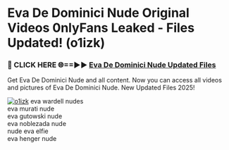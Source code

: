 # Eva De Dominici Nude Original Videos 0nlyFans Leaked - Files Updated! (o1izk)

<h3>🔴 CLICK HERE 🌐==►► <a href="https://tinyurl.com/yc6ubb5a" rel="nofollow">Eva De Dominici Nude Updated Files</a></h3>

Get Eva De Dominici Nude and all content. Now you can access all videos and pictures of Eva De Dominici Nude. New Updated Files 2025!

[![o1izk](https://i.imgur.com/7eu0CRL.gif)](https://tinyurl.com/yc6ubb5a)
eva wardell nudes<br>
eva murati nude<br>
eva gutowski nude<br>
eva noblezada nude<br>
nude eva elfie<br>
eva henger nude